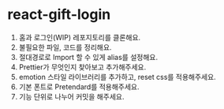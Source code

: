 # react-gift-login

1. 홈과 로그인(WIP) 레포지토리를 클론해요.
2. 불필요한 파일, 코드를 정리해요.
3. 절대경로로 Import 할 수 있게 alias를 설정해요.
4. Prettier가 무엇인지 찾아보고 추가해주세요.
5. emotion 스타일 라이브러리를 추가하고, reset css를 적용해주세요.
6. 기본 폰트로 Pretendard를 적용해주세요.
7. 기능 단위로 나누어 커밋을 해주세요.